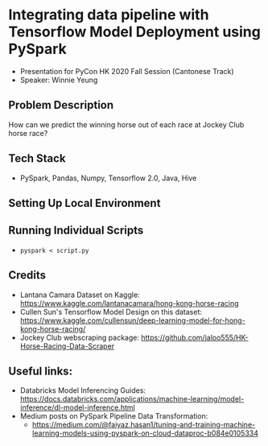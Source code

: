 # Integrating data pipeline with Tensorflow Model Deployment using PySpark
- Presentation for PyCon HK 2020 Fall Session (Cantonese Track)
- Speaker: Winnie Yeung

## Problem Description
How can we predict the winning horse out of each race at Jockey Club horse race?

## Tech Stack
- PySpark, Pandas, Numpy, Tensorflow 2.0, Java, Hive

## Setting Up Local Environment

## Running Individual Scripts
- ```pyspark < script.py```

## Credits
- Lantana Camara Dataset on Kaggle: https://www.kaggle.com/lantanacamara/hong-kong-horse-racing
- Cullen Sun's Tensorflow Model Design on this dataset: https://www.kaggle.com/cullensun/deep-learning-model-for-hong-kong-horse-racing/
- Jockey Club webscraping package: https://github.com/jaloo555/HK-Horse-Racing-Data-Scraper

## Useful links:
- Databricks Model Inferencing Guides: https://docs.databricks.com/applications/machine-learning/model-inference/dl-model-inference.html
- Medium posts on PySpark Pipeline Data Transformation: 
    - https://medium.com/@faiyaz.hasan1/tuning-and-training-machine-learning-models-using-pyspark-on-cloud-dataproc-b084e0105334



